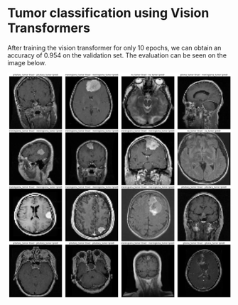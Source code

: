 Tumor classification using Vision Transformers
===

After training the vision transformer for only 10 epochs, we can obtain an accuracy of 0.954 on the validation set. The evaluation can be seen on the image below. 

![evaluation.png](./res/imgs/evaluation.png)
